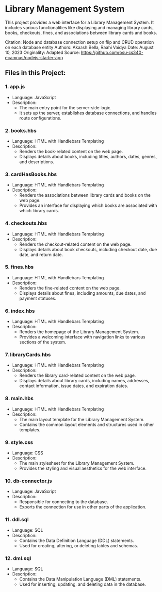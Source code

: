 # Library Management System

This project provides a web interface for a Library Management System. It includes various functionalities like displaying and managing library cards, books, checkouts, fines, and associations between library cards and books.

Citation: Node and database connection setup on flip and CRUD operation on each database entity
Authors: Akaash Bella, Raahi Vaidya
Date: August 10, 2023
Originality: Adapted
Source: https://github.com/osu-cs340-ecampus/nodejs-starter-app

## Files in this Project:

### 1. **app.js**
- Language: JavaScript
- Description:
    - The main entry point for the server-side logic.
    - It sets up the server, establishes database connections, and handles route configurations.

### 2. **books.hbs**
- Language: HTML with Handlebars Templating
- Description:
    - Renders the book-related content on the web page.
    - Displays details about books, including titles, authors, dates, genres, and descriptions.

### 3. **cardHasBooks.hbs**
- Language: HTML with Handlebars Templating
- Description:
    - Renders the associations between library cards and books on the web page.
    - Provides an interface for displaying which books are associated with which library cards.

### 4. **checkouts.hbs**
- Language: HTML with Handlebars Templating
- Description:
    - Renders the checkout-related content on the web page.
    - Displays details about book checkouts, including checkout date, due date, and return date.

### 5. **fines.hbs**
- Language: HTML with Handlebars Templating
- Description:
    - Renders the fine-related content on the web page.
    - Displays details about fines, including amounts, due dates, and payment statuses.

### 6. **index.hbs**
- Language: HTML with Handlebars Templating
- Description:
    - Renders the homepage of the Library Management System.
    - Provides a welcoming interface with navigation links to various sections of the system.

### 7. **libraryCards.hbs**
- Language: HTML with Handlebars Templating
- Description:
    - Renders the library card-related content on the web page.
    - Displays details about library cards, including names, addresses, contact information, issue dates, and expiration dates.

### 8. **main.hbs**
- Language: HTML with Handlebars Templating
- Description:
    - The main layout template for the Library Management System.
    - Contains the common layout elements and structures used in other templates.

### 9. **style.css**
- Language: CSS
- Description:
    - The main stylesheet for the Library Management System.
    - Provides the styling and visual aesthetics for the web interface.

### 10. **db-connector.js**
- Language: JavaScript
- Description:
    - Responsible for connecting to the database.
    - Exports the connection for use in other parts of the application.

### 11. **ddl.sql**
- Language: SQL
- Description:
    - Contains the Data Definition Language (DDL) statements.
    - Used for creating, altering, or deleting tables and schemas.

### 12. **dml.sql**
- Language: SQL
- Description:
    - Contains the Data Manipulation Language (DML) statements.
    - Used for inserting, updating, and deleting data in the database.